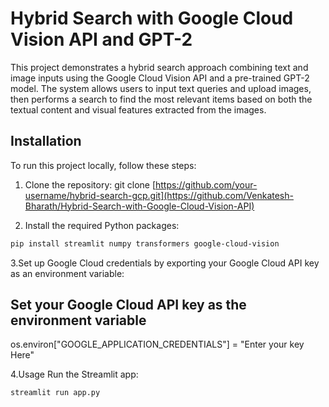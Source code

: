 # Hybrid Search with Google Cloud Vision API and GPT-2

This project demonstrates a hybrid search approach combining text and image inputs using the Google Cloud Vision API and a pre-trained GPT-2 model. The system allows users to input text queries and upload images, then performs a search to find the most relevant items based on both the textual content and visual features extracted from the images.

## Installation

To run this project locally, follow these steps:

1. Clone the repository:
git clone [https://github.com/your-username/hybrid-search-gcp.git](https://github.com/Venkatesh-Bharath/Hybrid-Search-with-Google-Cloud-Vision-API)


2. Install the required Python packages:
```bash
pip install streamlit numpy transformers google-cloud-vision
```
3.Set up Google Cloud credentials by exporting your Google Cloud API key as an environment variable:

## Set your Google Cloud API key as the environment variable

os.environ["GOOGLE_APPLICATION_CREDENTIALS"] = "Enter your key Here"

4.Usage
Run the Streamlit app:
```bash
streamlit run app.py
```
